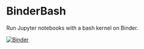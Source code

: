 # BinderBash

Run Jupyter notebooks with a bash kernel on Binder.

[![Binder](https://mybinder.org/badge_logo.svg)](https://mybinder.org/v2/gh/oscar690/jupyter-spark/feature/binder)

